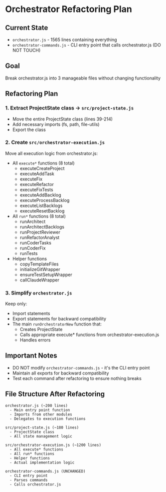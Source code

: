 # Orchestrator Refactoring Plan

## Current State
- `orchestrator.js` - 1565 lines containing everything
- `orchestrator-commands.js` - CLI entry point that calls orchestrator.js (DO NOT TOUCH)

## Goal
Break orchestrator.js into 3 manageable files without changing functionality

## Refactoring Plan

### 1. Extract ProjectState class → `src/project-state.js`
- Move the entire ProjectState class (lines 39-214)
- Add necessary imports (fs, path, file-utils)
- Export the class

### 2. Create `src/orchestrator-execution.js` 
Move all execution logic from orchestrator.js:
- All `execute*` functions (8 total)
  - executeCreateProject
  - executeAddTask
  - executeFix
  - executeRefactor
  - executeFixTests
  - executeAddBacklog
  - executeProcessBacklog
  - executeListBacklogs
  - executeResetBacklog
- All `run*` functions (8 total)
  - runArchitect
  - runArchitectBacklogs
  - runProjectReviewer
  - runRefactorAnalyst
  - runCoderTasks
  - runCoderFix
  - runTests
- Helper functions
  - copyTemplateFiles
  - initializeGitWrapper
  - ensureTestSetupWrapper
  - callClaudeWrapper

### 3. Simplify `orchestrator.js`
Keep only:
- Import statements
- Export statements for backward compatibility
- The main `runOrchestratorNew` function that:
  - Creates ProjectState
  - Calls appropriate execute* functions from orchestrator-execution.js
  - Handles errors

## Important Notes
- DO NOT modify `orchestrator-commands.js` - it's the CLI entry point
- Maintain all exports for backward compatibility
- Test each command after refactoring to ensure nothing breaks

## File Structure After Refactoring
```
orchestrator.js (~200 lines)
  - Main entry point function
  - Imports from other modules
  - Delegates to execution functions

src/project-state.js (~180 lines)
  - ProjectState class
  - All state management logic

src/orchestrator-execution.js (~1200 lines)
  - All execute* functions
  - All run* functions  
  - Helper functions
  - Actual implementation logic

orchestrator-commands.js (UNCHANGED)
  - CLI entry point
  - Parses commands
  - Calls orchestrator.js
```